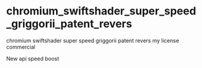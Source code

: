 # chromium_swiftshader_super_speed_griggorii_patent_revers
chromium swiftshader super speed griggorii patent revers my license commercial

New api speed boost 
